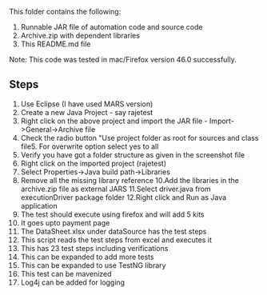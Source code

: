 This folder contains the following:

1. Runnable JAR file of automation code and source code
2. Archive.zip with dependent libraries
3. This README.md file

Note: This code was tested in mac/Firefox version 46.0 successfully.

Steps
-----
1. Use Eclipse (I have used MARS version) 
2. Create a new Java Project - say rajetest
3. Right click on the above project and  import the JAR file - Import->General->Archive file 
4. Check the radio button "Use project folder as root for sources and class file5. For overwrite option select yes to all
6. Verify you have got a folder structure as given in the screenshot file
7. Right click on the imported project (rajetest) 
8. Select Properties->Java build path->Libraries
9. Remove all the missing library reference
10.Add the libraries in the archive.zip file as external JARS
11.Select driver.java from executionDriver package folder
12.Right click and Run as Java application
13. The test should execute using firefox and will add 5 kits 
14. It goes upto payment page
15. The DataSheet.xlsx under dataSource has the test steps
16. This script reads the test steps from excel and executes it
17. This has 23 test steps including verifications
18. This can be expanded to add more tests
19. This can be expanded to use TestNG library
20. This test can be mavenized 
21. Log4j can be added for logging  
